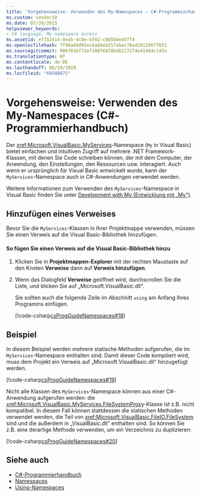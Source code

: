 ```yaml
---
title: 'Vorgehensweise: Verwenden des My-Namespaces – C#-Programmierhandbuch'
ms.custom: seodec18
ms.date: 07/20/2015
helpviewer_keywords:
- C# language, My namespace access
ms.assetid: e7152414-0ea5-4c8e-bf02-c8d5bbe45ff4
ms.openlocfilehash: ff00a60d92ec6abbeb257abec76ed2812867f651
ms.sourcegitcommit: 986f836f72ef10876878bd6217174e41464c145a
ms.translationtype: HT
ms.contentlocale: de-DE
ms.lasthandoff: 08/19/2019
ms.locfileid: "69588875"
---
```

# <a name="how-to-use-the-my-namespace-c-programming-guide"></a>Vorgehensweise: Verwenden des My-Namespaces (C#-Programmierhandbuch)
Der <xref:Microsoft.VisualBasic.MyServices>-Namespace (`My` in Visual Basic) bietet einfachen und intuitiven Zugriff auf mehrere .NET Framework-Klassen, mit denen Sie Code schreiben können, der mit dem Computer, der Anwendung, den Einstellungen, den Ressourcen usw. interagiert. Auch wenn er ursprünglich für Visual Basic entwickelt wurde, kann der `MyServices`-Namespace auch in C#-Anwendungen verwendet werden.  
  
 Weitere Informationen zum Verwenden des `MyServices`-Namespace in Visual Basic finden Sie unter [Development with My (Entwicklung mit „My“)](../../../visual-basic/developing-apps/development-with-my/index.md).  
  
## <a name="adding-a-reference"></a>Hinzufügen eines Verweises  
 Bevor Sie die `MyServices`-Klassen in Ihrer Projektmappe verwenden, müssen Sie einen Verweis auf die Visual Basic-Bibliothek hinzufügen.  
  
#### <a name="to-add-a-reference-to-the-visual-basic-library"></a>So fügen Sie einen Verweis auf die Visual Basic-Bibliothek hinzu  
  
1. Klicken Sie in **Projektmappen-Explorer** mit der rechten Maustaste auf den Knoten **Verweise** dann auf **Verweis hinzufügen**.  
  
2. Wenn das Dialogfeld **Verweise** geöffnet wird, durchscrollen Sie die Liste, und klicken Sie auf „Microsoft.VisualBasic.dll“.  
  
     Sie sollten auch die folgende Zeile im Abschnitt `using` am Anfang Ihres Programms einfügen.  
  
     [!code-csharp[csProgGuideNamespaces#18](~/samples/snippets/csharp/VS_Snippets_VBCSharp/csProgGuideNamespaces/CS/Namespaces3.cs#18)]  
  
## <a name="example"></a>Beispiel  
 In diesem Beispiel werden mehrere statische Methoden aufgerufen, die im `MyServices`-Namespace enthalten sind. Damit dieser Code kompiliert wird, muss dem Projekt ein Verweis auf „Microsoft.VisualBasic.dll“ hinzugefügt werden.  
  
 [!code-csharp[csProgGuideNamespaces#19](~/samples/snippets/csharp/VS_Snippets_VBCSharp/csProgGuideNamespaces/CS/Namespaces3.cs#19)]  
  
 Nicht alle Klassen des `MyServices`-Namespace können aus einer C#-Anwendung aufgerufen werden: die <xref:Microsoft.VisualBasic.MyServices.FileSystemProxy>-Klasse ist z.B. nicht kompatibel. In diesem Fall können stattdessen die statischen Methoden verwendet werden, die Teil von <xref:Microsoft.VisualBasic.FileIO.FileSystem> sind und die außerdem in „VisualBasic.dll“ enthalten sind. So können Sie z.B. eine derartige Methode verwenden, um ein Verzeichnis zu duplizieren:  
  
 [!code-csharp[csProgGuideNamespaces#20](~/samples/snippets/csharp/VS_Snippets_VBCSharp/csProgGuideNamespaces/CS/Namespaces3.cs#20)]  
  
## <a name="see-also"></a>Siehe auch

- [C#-Programmierhandbuch](../index.md)
- [Namespaces](./index.md)
- [Using-Namespaces](./using-namespaces.md)
